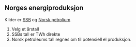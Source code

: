 ## Norges energiproduksjon

Kilder er 
[SSB](https://www.ssb.no/energi-og-industri/energi/statistikk/elektrisitet) og
[Norsk petrolium](https://www.norskpetroleum.no/fakta/historisk-produksjon/#arlig).  

1. Velg et årstall  
2. SSBs tall er TWh direkte  
3. Norsk petroleums tall regnes om til potensiell el produksjon.  
